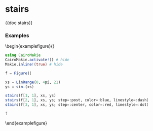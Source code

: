 # stairs

{{doc stairs}}

### Examples

\begin{examplefigure}{}
```julia
using CairoMakie
CairoMakie.activate!() # hide
Makie.inline!(true) # hide

f = Figure()

xs = LinRange(0, 4pi, 21)
ys = sin.(xs)

stairs(f[1, 1], xs, ys)
stairs(f[2, 1], xs, ys; step=:post, color=:blue, linestyle=:dash)
stairs(f[3, 1], xs, ys; step=:center, color=:red, linestyle=:dot)

f
```
\end{examplefigure}
